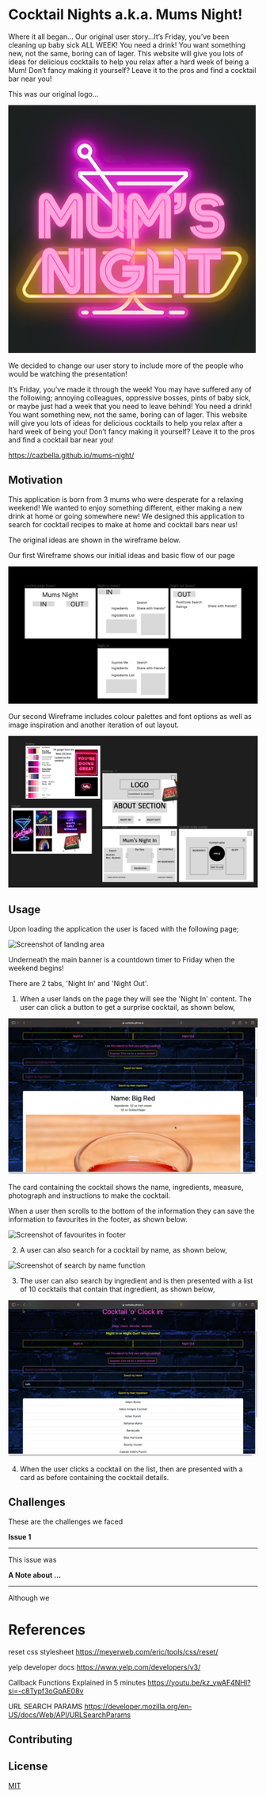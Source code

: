 # Cocktail Nights a.k.a. Mums Night!
Where it all began... Our original user story...It’s Friday, you’ve been cleaning up baby sick ALL WEEK! You need a drink!  You want something new, not the same, boring can of lager. This website will give you lots of ideas for delicious cocktails to help you relax after a hard week of being a Mum! Don’t fancy making it yourself? Leave it to the pros and find a cocktail bar near you!

This was our original logo...

![Screenshot of original logo](./assets/images/Mum's%20Night%20-%20Black.png)

We decided to change our user story to include more of the people who would be watching the presentation!

It’s Friday, you’ve made it through the week! You may have suffered any of the following; annoying colleagues, oppressive bosses, pints of baby sick, or maybe just had a week that you need to leave behind! You need a drink! You want something new, not the same, boring can of lager. This website will give you lots of ideas for delicious cocktails to help you relax after a hard week of being you! Don’t fancy making it yourself? Leave it to the pros and find a cocktail bar near you!

https://cazbella.github.io/mums-night/

## Motivation
This application is born from 3 mums who were desperate for a relaxing weekend! We wanted to enjoy something different, either making a new drink at home or going somewhere new! We designed this application to search for cocktail recipes to make at home and cocktail bars near us!

The original ideas are shown in the wireframe below. 

Our first Wireframe shows our initial ideas and basic flow of our page

![Screenshot of First Wireframe](./assets/images/firstWireframe.png)

Our second Wireframe includes colour palettes and font options as well as image inspiration and another iteration of out layout. 

![Screenshot of landing area](./assets/images/secondWireframe.png)


## Usage

Upon loading the application the user is faced with the following page;

![Screenshot of landing area](./assets/images/screenshot-landing-area.png)

Underneath the main banner is a countdown timer to Friday when the weekend begins!

There are 2 tabs, 'Night In' and 'Night Out'.

1. When a user lands on the page they will see the 'Night In' content. The user can click a button to get a surprise cocktail, as shown below, 

![Screenshot of Random Cocktail](./assets/images/screenshot-random-cocktail.png)

The card containing the cocktail shows the name, ingredients, measure, photograph and instructions to make the cocktail. 

When a user then scrolls to the bottom of the information they can save the information to favourites in the footer, as shown below. 

![Screenshot of favourites in footer](./assets/images/screenshot-favp.png)

2. A user can also search for a cocktail by name, as shown below, 

![Screenshot of search by name function](./assets/images/screenshot-search-by-name.png)

3. The user can also search by ingredient and is then presented with a list of 10 cocktails that contain that ingredient, as shown below, 

![Screenshot of cocktail list](./assets/images/Screenshot-cocktail-list.png)

4. When the user clicks a cocktail on the list, then are presented with a card as before containing the cocktail details. 


## Challenges

These are the challenges we faced

__Issue 1__
_____________________________

This issue was


__A Note about ...__
_____________________________

Although we 





# References 
reset css stylesheet
https://meyerweb.com/eric/tools/css/reset/

yelp developer docs
https://www.yelp.com/developers/v3/

Callback Functions Explained in 5 minutes
https://youtu.be/kz_vwAF4NHI?si=-c8Typf3oGpAE08v

URL SEARCH PARAMS
https://developer.mozilla.org/en-US/docs/Web/API/URLSearchParams




## Contributing




## License

[MIT](https://choosealicense.com/licenses/mit/)
